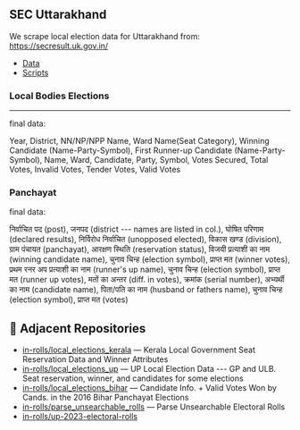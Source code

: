 ## SEC Uttarakhand

We scrape local election data for Uttarakhand from: https://secresult.uk.gov.in/

* [Data](data/)
* [Scripts](scripts/)

### Local Bodies Elections
---------------------------

final data: 


Year, District, NN/NP/NPP Name, Ward Name(Seat Category), Winning Candidate (Name-Party-Symbol), First Runner-up Candidate (Name-Party-Symbol), Name, Ward, Candidate, Party, Symbol, Votes Secured, Total Votes, Invalid Votes, Tender Votes, Valid Votes


### Panchayat

final data: 

निर्वाचित पद (post), जनपद (district --- names are listed in col.),  घोषित परिणाम (declared results), निर्विरोध निर्वाचित (unopposed elected), विकास खण्‍ड (division),	ग्राम पंचायत (panchayat), आरक्षण स्थिति (reservation status), विजयी प्रत्‍याशी का नाम (winning candidate name), चुनाव चिन्‍ह (election symbol),	प्राप्‍त मत (winner votes), प्रथम रनर अप प्रत्‍याशी का नाम (runner's up name),	चुनाव चिन्‍ह (election symbol),	प्राप्‍त मत (runner up votes), मतों का अन्‍तर (diff. in votes), क्रमांक (serial number), अभ्‍यर्थी का नाम (candidate name), पिता/पति का नाम (husband or fathers name),	चुनाव चिन्‍ह (election symbol),	प्राप्‍त मत (votes)


## 🔗 Adjacent Repositories

- [in-rolls/local_elections_kerala](https://github.com/in-rolls/local_elections_kerala) — Kerala Local Government Seat Reservation Data and Winner Attributes
- [in-rolls/local_elections_up](https://github.com/in-rolls/local_elections_up) — UP Local Election Data --- GP and ULB. Seat reservation, winner, and candidates for some elections
- [in-rolls/local_elections_bihar](https://github.com/in-rolls/local_elections_bihar) — Candidate Info. + Valid Votes Won by Cands. in the 2016 Bihar Panchayat Elections
- [in-rolls/parse_unsearchable_rolls](https://github.com/in-rolls/parse_unsearchable_rolls) — Parse Unsearchable Electoral Rolls
- [in-rolls/up-2023-electoral-rolls](https://github.com/in-rolls/up-2023-electoral-rolls)

